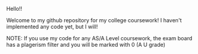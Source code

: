 Hello!!

Welcome to my github repository for my college coursework! I haven't implemented any code yet, but I will!

NOTE: If you use my code for any AS/A Level coursework, the exam board has a plagerism filter and you will be marked with 0 (A U grade)
